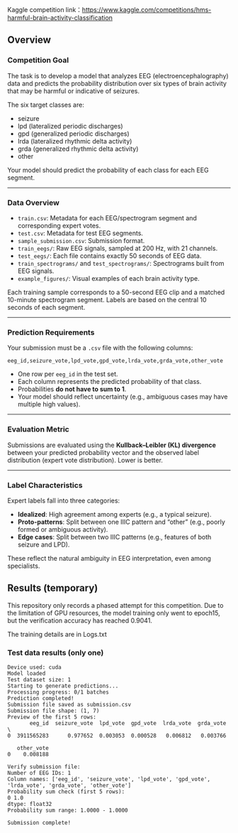 Kaggle competition link：https://www.kaggle.com/competitions/hms-harmful-brain-activity-classification

## Overview

### Competition Goal

The task is to develop a model that analyzes EEG (electroencephalography) data and predicts the probability distribution over six types of brain activity that may be harmful or indicative of seizures.

The six target classes are:

- seizure
- lpd (lateralized periodic discharges)
- gpd (generalized periodic discharges)
- lrda (lateralized rhythmic delta activity)
- grda (generalized rhythmic delta activity)
- other

Your model should predict the probability of each class for each EEG segment.

------

### Data Overview

- `train.csv`: Metadata for each EEG/spectrogram segment and corresponding expert votes.
- `test.csv`: Metadata for test EEG segments.
- `sample_submission.csv`: Submission format.
- `train_eegs/`: Raw EEG signals, sampled at 200 Hz, with 21 channels.
- `test_eegs/`: Each file contains exactly 50 seconds of EEG data.
- `train_spectrograms/` and `test_spectrograms/`: Spectrograms built from EEG signals.
- `example_figures/`: Visual examples of each brain activity type.

Each training sample corresponds to a 50-second EEG clip and a matched 10-minute spectrogram segment. Labels are based on the central 10 seconds of each segment.

------

### Prediction Requirements

Your submission must be a `.csv` file with the following columns:

```
eeg_id,seizure_vote,lpd_vote,gpd_vote,lrda_vote,grda_vote,other_vote
```

- One row per `eeg_id` in the test set.
- Each column represents the predicted probability of that class.
- Probabilities **do not have to sum to 1**.
- Your model should reflect uncertainty (e.g., ambiguous cases may have multiple high values).

------

### Evaluation Metric

Submissions are evaluated using the **Kullback–Leibler (KL) divergence** between your predicted probability vector and the observed label distribution (expert vote distribution). Lower is better.

------

### Label Characteristics

Expert labels fall into three categories:

- **Idealized**: High agreement among experts (e.g., a typical seizure).
- **Proto-patterns**: Split between one IIIC pattern and “other” (e.g., poorly formed or ambiguous activity).
- **Edge cases**: Split between two IIIC patterns (e.g., features of both seizure and LPD).

These reflect the natural ambiguity in EEG interpretation, even among specialists.

## Results (temporary)

This repository only records a phased attempt for this competition. Due to the limitation of GPU resources, the model training only went to epoch15, but the verification accuracy has reached 0.9041. 

The training details are in Logs.txt

### Test data results (only one)

```
Device used: cuda
Model loaded
Test dataset size: 1
Starting to generate predictions...
Processing progress: 0/1 batches
Prediction completed!
Submission file saved as submission.csv
Submission file shape: (1, 7)
Preview of the first 5 rows:
       eeg_id  seizure_vote  lpd_vote  gpd_vote  lrda_vote  grda_vote  \
0  3911565283      0.977652  0.003053  0.000528   0.006812   0.003766   

   other_vote  
0    0.008188  

Verify submission file:
Number of EEG IDs: 1
Column names: ['eeg_id', 'seizure_vote', 'lpd_vote', 'gpd_vote', 'lrda_vote', 'grda_vote', 'other_vote']
Probability sum check (first 5 rows):
0 1.0
dtype: float32
Probability sum range: 1.0000 - 1.0000

Submission complete!
```
